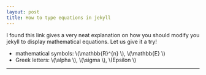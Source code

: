 ```yaml
---
layout: post
title: How to type equations in jekyll
---
```


I found this link gives a very neat explanation on how you should modify you jekyll to display mathematical equations.
Let us give it a try!

* mathematical symbols: \\(\mathbb{R}^{n} \\), \\(\mathbb{E} \\)
* Greek letters: \\(\alpha \\), \\(\sigma \\), \\(Epsilon \\)

---
